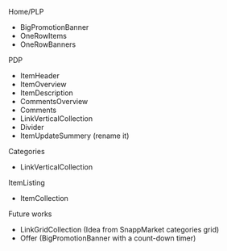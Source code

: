 Home/PLP
- BigPromotionBanner
- OneRowItems
- OneRowBanners

PDP
- ItemHeader
- ItemOverview
- ItemDescription
- CommentsOverview
- Comments
- LinkVerticalCollection
- Divider
- ItemUpdateSummery (rename it)

Categories
- LinkVerticalCollection

ItemListing
- ItemCollection

Future works
- LinkGridCollection (Idea from SnappMarket categories grid)
- Offer (BigPromotionBanner with a count-down timer)
